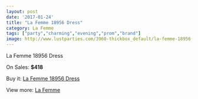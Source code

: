 ```yaml
---
layout: post
date: '2017-01-24'
title: "La Femme 18956 Dress"
category: La Femme
tags: ["party","charming","evening","prom","brand"]
image: http://www.lustparties.com/3960-thickbox_default/la-femme-18956-dress.jpg
---
```

La Femme 18956 Dress

On Sales: **$418**
<a href="https://www.lustparties.com/en/la-femme/1312-la-femme-18956-dress.html"><amp-img layout="responsive" width="600" height="600" src="//www.lustparties.com/3960-thickbox_default/la-femme-18956-dress.jpg" alt="La Femme 18956 Dress 0" /></a>
<a href="https://www.lustparties.com/en/la-femme/1312-la-femme-18956-dress.html"><amp-img layout="responsive" width="600" height="600" src="//www.lustparties.com/3961-thickbox_default/la-femme-18956-dress.jpg" alt="La Femme 18956 Dress 1" /></a>

Buy it: [La Femme 18956 Dress](https://www.lustparties.com/en/la-femme/1312-la-femme-18956-dress.html "La Femme 18956 Dress")

View more: [La Femme](https://www.lustparties.com/en/4-la-femme "La Femme")